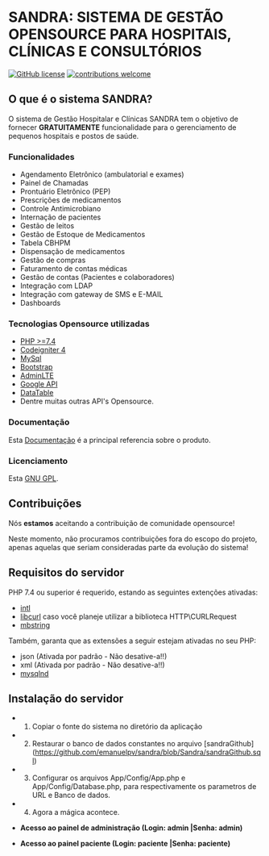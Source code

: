 # SANDRA: SISTEMA DE GESTÃO OPENSOURCE PARA HOSPITAIS, CLÍNICAS E CONSULTÓRIOS
[![GitHub license](https://img.shields.io/github/license/emanuelpv/sandra)](https://github.com/emanuelpv/sandra/blob/Sandra/LICENSE)
[![contributions welcome](https://img.shields.io/badge/contributions-welcome-brightgreen.svg?style=flat)](https://github.com/emanuelpv/sandra/pulls)


## O que é o sistema SANDRA?

O sistema de Gestão Hospitalar e Clínicas SANDRA tem o objetivo de fornecer **GRATUITAMENTE** funcionalidade para o gerenciamento de pequenos hospitais e postos de saúde.


### Funcionalidades

- Agendamento Eletrônico (ambulatorial e exames)
- Painel de Chamadas
- Prontuário Eletrônico (PEP)
- Prescrições de medicamentos
- Controle Antimicrobiano
- Internação de pacientes
- Gestão de leitos
- Gestão de Estoque de Medicamentos
- Tabela CBHPM
- Dispensação de medicamentos
- Gestão de compras
- Faturamento de contas médicas
- Gestão de contas (Pacientes e colaboradores)
- Integração com LDAP
- Integração com gateway de SMS e E-MAIL
- Dashboards


### Tecnologias Opensource utilizadas
- [PHP >=7.4](https://www.php.net/)
- [Codeigniter 4](https://github.com/codeigniter4/CodeIgniter4/tree/develop)
- [MySql](https://github.com/mysql)
- [Bootstrap](https://getbootstrap.com/)
- [AdminLTE](https://adminlte.io/)
- [Google API](https://github.com/googleapis)
- [DataTable](https://github.com/DataTables/DataTables)
- Dentre muitas outras API's Opensource.

### Documentação

Esta [Documentação](https://github.com/emanuelpv/sandra) é a principal referencia sobre o produto.


### Licenciamento
Esta [GNU GPL](https://github.com/emanuelpv/sandra/blob/Sandra/LICENSE).



## Contribuições

Nós **estamos** aceitando a contribuição  de comunidade opensource!

Neste momento, não procuramos contribuições fora do escopo do projeto, apenas aquelas que seriam consideradas parte da evolução do sistema!


## Requisitos do servidor

PHP 7.4 ou superior é requerido, estando as seguintes extenções ativadas:


- [intl](http://php.net/manual/en/intl.requirements.php)
- [libcurl](http://php.net/manual/en/curl.requirements.php) caso você planeje utilizar a biblioteca HTTP\CURLRequest
- [mbstring](http://php.net/manual/en/mbstring.installation.php)

Também, garanta que as extensões a seguir estejam ativadas no seu PHP:

- json (Ativada por padrão - Não desative-a!!)
- xml (Ativada por padrão - Não desative-a!!)
- [mysqlnd](http://php.net/manual/en/mysqlnd.install.php)


## Instalação do servidor

- 1) Copiar o fonte do sistema no diretório da aplicação
- 2) Restaurar o banco de dados constantes no arquivo [sandraGithub] (https://github.com/emanuelpv/sandra/blob/Sandra/sandraGithub.sql)
- 3) Configurar os arquivos App/Config/App.php e App/Config/Database.php, para respectivamente os parametros de URL e Banco de dados.
- 4) Agora a mágica acontece. 

- **Acesso ao painel de administração (Login: admin |Senha: admin)**
- **Acesso ao painel paciente (Login: paciente |Senha: paciente)**
